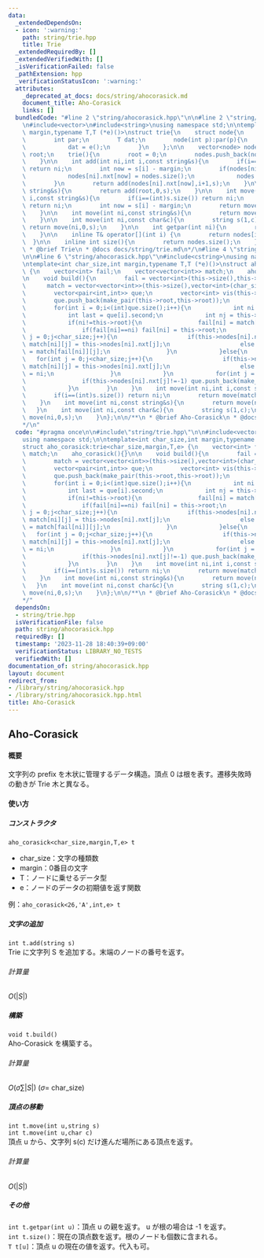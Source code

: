 ```yaml
---
data:
  _extendedDependsOn:
  - icon: ':warning:'
    path: string/trie.hpp
    title: Trie
  _extendedRequiredBy: []
  _extendedVerifiedWith: []
  _isVerificationFailed: false
  _pathExtension: hpp
  _verificationStatusIcon: ':warning:'
  attributes:
    _deprecated_at_docs: docs/string/ahocorasick.md
    document_title: Aho-Corasick
    links: []
  bundledCode: "#line 2 \"string/ahocorasick.hpp\"\n\n#line 2 \"string/trie.hpp\"\n\
    \n#include<vector>\n#include<string>\nusing namespace std;\n\ntemplate<int char_size,char\
    \ margin,typename T,T (*e)()>\nstruct trie{\n    struct node{\n        int nxt[char_size];\n\
    \        int par;\n        T dat;\n        node(int p):par(p){\n            memset(nxt,-1,sizeof(nxt));\n\
    \            dat = e();\n        }\n    };\n\n    vector<node> nodes;\n    int\
    \ root;\n    trie(){\n        root = 0;\n        nodes.push_back(node(-1));\n\
    \    }\n\n    int add(int ni,int i,const string&s){\n        if(i==(int)s.size())\
    \ return ni;\n        int now = s[i] - margin;\n        if(nodes[ni].nxt[now]==-1){\n\
    \            nodes[ni].nxt[now] = nodes.size();\n            nodes.push_back(node(ni));\n\
    \        }\n        return add(nodes[ni].nxt[now],i+1,s);\n    }\n\n    int add(const\
    \ string&s){\n        return add(root,0,s);\n    }\n\n    int move(int ni,int\
    \ i,const string&s){\n        if(i==(int)s.size()) return ni;\n        if(ni==-1)\
    \ return ni;\n        int now = s[i] - margin;\n        return move(nodes[ni].nxt[now],i+1,s);\n\
    \    }\n\n    int move(int ni,const string&s){\n        return move(ni,0,s);\n\
    \    }\n\n    int move(int ni,const char&c){\n        string s(1,c);\n       \
    \ return move(ni,0,s);\n    }\n\n    int getpar(int ni){\n        return nodes[ni].par;\n\
    \    }\n\n    inline T& operator[](int i) {\n        return nodes[i].dat;\n  \
    \  }\n\n    inline int size(){\n        return nodes.size();\n    }\n};\n\n/**\n\
    \ * @brief Trie\n * @docs docs/string/trie.md\n*/\n#line 4 \"string/ahocorasick.hpp\"\
    \n\n#line 6 \"string/ahocorasick.hpp\"\n#include<cstring>\nusing namespace std;\n\
    \ntemplate<int char_size,int margin,typename T,T (*e)()>\nstruct aho_corasick:trie<char_size,margin,T,e>\
    \ {\n    vector<int> fail;\n    vector<vector<int>> match;\n    aho_corasick(){}\n\
    \n    void build(){\n        fail = vector<int>(this->size(),this->root);\n  \
    \      match = vector<vector<int>>(this->size(),vector<int>(char_size,-1));\n\
    \        vector<pair<int,int>> que;\n        vector<int> vis(this->size(),0);\n\
    \        que.push_back(make_pair(this->root,this->root));\n        vis[0] = 1;\n\
    \        for(int i = 0;i<(int)que.size();i++){\n            int ni = que[i].first;\n\
    \            int last = que[i].second;\n            int nj = this->getpar(ni);\n\
    \            if(ni!=this->root){\n                fail[ni] = match[fail[nj]][last];\n\
    \                if(fail[ni]==ni) fail[ni] = this->root;\n                for(int\
    \ j = 0;j<char_size;j++){\n                    if(this->nodes[ni].nxt[j]!=-1)\
    \ match[ni][j] = this->nodes[ni].nxt[j];\n                    else match[ni][j]\
    \ = match[fail[ni]][j];\n                }\n            }else{\n             \
    \   for(int j = 0;j<char_size;j++){\n                    if(this->nodes[ni].nxt[j]!=-1)\
    \ match[ni][j] = this->nodes[ni].nxt[j];\n                    else match[ni][j]\
    \ = ni;\n                }\n            }\n            for(int j = 0;j<char_size;j++){\n\
    \                if(this->nodes[ni].nxt[j]!=-1) que.push_back(make_pair(this->nodes[ni].nxt[j],j));\n\
    \            }\n        }\n    }\n    int move(int ni,int i,const string&s){\n\
    \        if(i==(int)s.size()) return ni;\n        return move(match[ni][s[i]-margin],i+1,s);\n\
    \    }\n    int move(int ni,const string&s){\n        return move(ni,0,s);\n \
    \   }\n    int move(int ni,const char&c){\n        string s(1,c);\n        return\
    \ move(ni,0,s);\n    }\n};\n\n/**\n * @brief Aho-Corasick\n * @docs docs/string/ahocorasick.md\n\
    */\n"
  code: "#pragma once\n\n#include\"string/trie.hpp\"\n\n#include<vector>\n#include<cstring>\n\
    using namespace std;\n\ntemplate<int char_size,int margin,typename T,T (*e)()>\n\
    struct aho_corasick:trie<char_size,margin,T,e> {\n    vector<int> fail;\n    vector<vector<int>>\
    \ match;\n    aho_corasick(){}\n\n    void build(){\n        fail = vector<int>(this->size(),this->root);\n\
    \        match = vector<vector<int>>(this->size(),vector<int>(char_size,-1));\n\
    \        vector<pair<int,int>> que;\n        vector<int> vis(this->size(),0);\n\
    \        que.push_back(make_pair(this->root,this->root));\n        vis[0] = 1;\n\
    \        for(int i = 0;i<(int)que.size();i++){\n            int ni = que[i].first;\n\
    \            int last = que[i].second;\n            int nj = this->getpar(ni);\n\
    \            if(ni!=this->root){\n                fail[ni] = match[fail[nj]][last];\n\
    \                if(fail[ni]==ni) fail[ni] = this->root;\n                for(int\
    \ j = 0;j<char_size;j++){\n                    if(this->nodes[ni].nxt[j]!=-1)\
    \ match[ni][j] = this->nodes[ni].nxt[j];\n                    else match[ni][j]\
    \ = match[fail[ni]][j];\n                }\n            }else{\n             \
    \   for(int j = 0;j<char_size;j++){\n                    if(this->nodes[ni].nxt[j]!=-1)\
    \ match[ni][j] = this->nodes[ni].nxt[j];\n                    else match[ni][j]\
    \ = ni;\n                }\n            }\n            for(int j = 0;j<char_size;j++){\n\
    \                if(this->nodes[ni].nxt[j]!=-1) que.push_back(make_pair(this->nodes[ni].nxt[j],j));\n\
    \            }\n        }\n    }\n    int move(int ni,int i,const string&s){\n\
    \        if(i==(int)s.size()) return ni;\n        return move(match[ni][s[i]-margin],i+1,s);\n\
    \    }\n    int move(int ni,const string&s){\n        return move(ni,0,s);\n \
    \   }\n    int move(int ni,const char&c){\n        string s(1,c);\n        return\
    \ move(ni,0,s);\n    }\n};\n\n/**\n * @brief Aho-Corasick\n * @docs docs/string/ahocorasick.md\n\
    */"
  dependsOn:
  - string/trie.hpp
  isVerificationFile: false
  path: string/ahocorasick.hpp
  requiredBy: []
  timestamp: '2023-11-28 18:40:39+09:00'
  verificationStatus: LIBRARY_NO_TESTS
  verifiedWith: []
documentation_of: string/ahocorasick.hpp
layout: document
redirect_from:
- /library/string/ahocorasick.hpp
- /library/string/ahocorasick.hpp.html
title: Aho-Corasick
---
```

## Aho-Corasick

#### 概要

文字列の prefix を木状に管理するデータ構造。頂点 0 は根を表す。遷移失敗時の動きが Trie 木と異なる。

#### 使い方
##### コンストラクタ
`aho_corasick<char_size,margin,T,e> t`<br>
- char_size：文字の種類数
- margin：0番目の文字
- T：ノードに乗せるデータ型
- e：ノードのデータの初期値を返す関数

例：`aho_corasick<26,'A',int,e> t`

##### 文字の追加
`int t.add(string s)`<br>
Trie に文字列 S を追加する。末端のノードの番号を返す。
###### 計算量
$O(|S|)$

##### 構築
`void t.build()`<br>
Aho-Corasick を構築する。
###### 計算量
$O(\sigma \sum |S|)$ ($\sigma =$ char_size)

##### 頂点の移動
`int t.move(int u,string s)`<br>
`int t.move(int u,char c)`<br>
頂点 u から、文字列 s\(c\) だけ進んだ場所にある頂点を返す。
###### 計算量
$O(|S|)$

##### その他
`int t.getpar(int u)`：頂点 u の親を返す。 u が根の場合は -1 を返す。<br>
`int t.size()`：現在の頂点数を返す。根のノードも個数に含まれる。<br>
`T t[u]`：頂点 u の現在の値を返す。代入も可。
